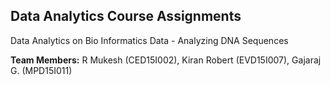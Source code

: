## Data Analytics Course Assignments

Data Analytics on Bio Informatics Data - Analyzing DNA Sequences

**Team Members:** R Mukesh (CED15I002), Kiran Robert (EVD15I007), Gajaraj G. (MPD15I011)
